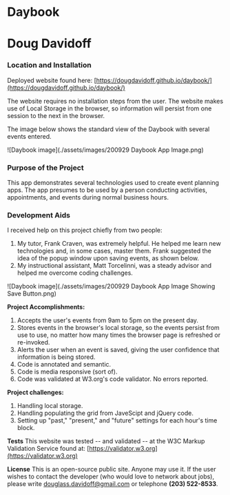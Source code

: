 # Daybook
# Doug Davidoff

### Location and Installation
Deployed website found here: [https://dougdavidoff.github.io/daybook/](https://dougdavidoff.github.io/daybook/)

The website requires no installation steps from the user. The website makes use of Local Storage in the browser, so information will persist from one session to the next in the browser.

The image below shows the standard view of the Daybook with several events entered.

![Daybook image](./assets/images/200929 Daybook App Image.png)

### Purpose of the Project
This app demonstrates several technologies used to create event planning apps. The app presumes to be used by a person conducting activities, appointments, and events during normal business hours.

### Development Aids
I received help on this project chiefly from two people:
1. My tutor, Frank Craven, was extremely helpful. He helped me learn new technologies and, in some cases, master them. Frank suggested the idea of the popup window upon saving events, as shown below.
1. My instructional assistant, Matt Torcelinni, was a steady advisor and helped me overcome coding challenges.

![Daybook image](./assets/images/200929 Daybook App Image Showing Save Button.png)



**Project Accomplishments:**
1. Accepts the user's events from 9am to 5pm on the present day.
1. Stores events in the browser's local storage, so the events persist from use to use, no matter how many times the browser page is refreshed or re-invoked.
1. Alerts the user when an event is saved, giving the user confidence that information is being stored.
1. Code is annotated and semantic.
1. Code is media responsive (sort of).
1. Code was validated at W3.org's code validator. No errors reported.

**Project challenges:**
1. Handling local storage.
1. Handling populating the grid from JaveScipt and jQuery code.
1. Setting up "past," "present," and "future" settings for each hour's time block.

**Tests**
This website was tested -- and validated -- at the W3C Markup Validation Service found at:
[https://validator.w3.org](https://validator.w3.org)

**License**
This is an open-source public site. Anyone may use it. If the user wishes to contact the developer (who would love to network about jobs), please write [douglass.davidoff@gmail.com](mailto:douglass.davidoff@gmail.com) or telephone **(203) 522-8533**.
